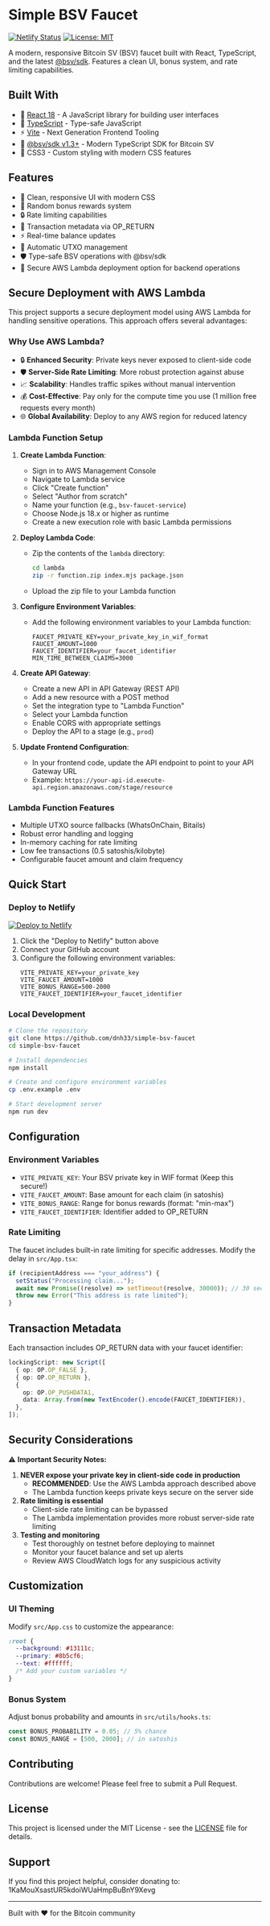 # Simple BSV Faucet

[![Netlify Status](https://api.netlify.com/api/v1/badges/bf1db314-b5b2-4c34-b78b-e28a23cc1410/deploy-status)](https://app.netlify.com/sites/push-the-btn/deploys)
[![License: MIT](https://img.shields.io/badge/License-MIT-yellow.svg)](https://opensource.org/licenses/MIT)

A modern, responsive Bitcoin SV (BSV) faucet built with React, TypeScript, and the latest [@bsv/sdk](https://www.npmjs.com/package/@bsv/sdk). Features a clean UI, bonus system, and rate limiting capabilities.

## Built With

- 🚀 [React 18](https://react.dev/) - A JavaScript library for building user interfaces
- 📘 [TypeScript](https://www.typescriptlang.org/) - Type-safe JavaScript
- ⚡ [Vite](https://vitejs.dev/) - Next Generation Frontend Tooling
- 💎 [@bsv/sdk v1.3+](https://www.npmjs.com/package/@bsv/sdk) - Modern TypeScript SDK for Bitcoin SV
- 🎨 CSS3 - Custom styling with modern CSS features

## Features

- 🎯 Clean, responsive UI with modern CSS
- 💎 Random bonus rewards system
- 🔒 Rate limiting capabilities
- 📝 Transaction metadata via OP_RETURN
- ⚡ Real-time balance updates
- 🔄 Automatic UTXO management
- 🛡️ Type-safe BSV operations with @bsv/sdk
- 🔐 Secure AWS Lambda deployment option for backend operations

## Secure Deployment with AWS Lambda

This project supports a secure deployment model using AWS Lambda for handling sensitive operations. This approach offers several advantages:

### Why Use AWS Lambda?

- 🔒 **Enhanced Security**: Private keys never exposed to client-side code
- 🛡️ **Server-Side Rate Limiting**: More robust protection against abuse
- 📈 **Scalability**: Handles traffic spikes without manual intervention
- 💰 **Cost-Effective**: Pay only for the compute time you use (1 million free requests every month)
- 🌐 **Global Availability**: Deploy to any AWS region for reduced latency

### Lambda Function Setup

1. **Create Lambda Function**:

   - Sign in to AWS Management Console
   - Navigate to Lambda service
   - Click "Create function"
   - Select "Author from scratch"
   - Name your function (e.g., `bsv-faucet-service`)
   - Choose Node.js 18.x or higher as runtime
   - Create a new execution role with basic Lambda permissions

2. **Deploy Lambda Code**:

   - Zip the contents of the `lambda` directory:
     ```bash
     cd lambda
     zip -r function.zip index.mjs package.json
     ```
   - Upload the zip file to your Lambda function

3. **Configure Environment Variables**:

   - Add the following environment variables to your Lambda function:
     ```
     FAUCET_PRIVATE_KEY=your_private_key_in_wif_format
     FAUCET_AMOUNT=1000
     FAUCET_IDENTIFIER=your_faucet_identifier
     MIN_TIME_BETWEEN_CLAIMS=3000
     ```

4. **Create API Gateway**:

   - Create a new API in API Gateway (REST API)
   - Add a new resource with a POST method
   - Set the integration type to "Lambda Function"
   - Select your Lambda function
   - Enable CORS with appropriate settings
   - Deploy the API to a stage (e.g., `prod`)

5. **Update Frontend Configuration**:
   - In your frontend code, update the API endpoint to point to your API Gateway URL
   - Example: `https://your-api-id.execute-api.region.amazonaws.com/stage/resource`

### Lambda Function Features

- Multiple UTXO source fallbacks (WhatsOnChain, Bitails)
- Robust error handling and logging
- In-memory caching for rate limiting
- Low fee transactions (0.5 satoshis/kilobyte)
- Configurable faucet amount and claim frequency

## Quick Start

### Deploy to Netlify

[![Deploy to Netlify](https://www.netlify.com/img/deploy/button.svg)](https://app.netlify.com/start/deploy?repository=https://github.com/dnh33/simple-bsv-faucet)

1. Click the "Deploy to Netlify" button above
2. Connect your GitHub account
3. Configure the following environment variables:
   ```env
   VITE_PRIVATE_KEY=your_private_key
   VITE_FAUCET_AMOUNT=1000
   VITE_BONUS_RANGE=500-2000
   VITE_FAUCET_IDENTIFIER=your_faucet_identifier
   ```

### Local Development

```bash
# Clone the repository
git clone https://github.com/dnh33/simple-bsv-faucet
cd simple-bsv-faucet

# Install dependencies
npm install

# Create and configure environment variables
cp .env.example .env

# Start development server
npm run dev
```

## Configuration

### Environment Variables

- `VITE_PRIVATE_KEY`: Your BSV private key in WIF format (Keep this secure!)
- `VITE_FAUCET_AMOUNT`: Base amount for each claim (in satoshis)
- `VITE_BONUS_RANGE`: Range for bonus rewards (format: "min-max")
- `VITE_FAUCET_IDENTIFIER`: Identifier added to OP_RETURN

### Rate Limiting

The faucet includes built-in rate limiting for specific addresses. Modify the delay in `src/App.tsx`:

```typescript
if (recipientAddress === "your_address") {
  setStatus("Processing claim...");
  await new Promise((resolve) => setTimeout(resolve, 30000)); // 30 second delay
  throw new Error("This address is rate limited");
}
```

## Transaction Metadata

Each transaction includes OP_RETURN data with your faucet identifier:

```typescript
lockingScript: new Script([
  { op: OP.OP_FALSE },
  { op: OP.OP_RETURN },
  {
    op: OP.OP_PUSHDATA1,
    data: Array.from(new TextEncoder().encode(FAUCET_IDENTIFIER)),
  },
]);
```

## Security Considerations

⚠️ **Important Security Notes:**

1. **NEVER expose your private key in client-side code in production**
   - **RECOMMENDED**: Use the AWS Lambda approach described above
   - The Lambda function keeps private keys secure on the server side
2. **Rate limiting is essential**
   - Client-side rate limiting can be bypassed
   - The Lambda implementation provides more robust server-side rate limiting
3. **Testing and monitoring**
   - Test thoroughly on testnet before deploying to mainnet
   - Monitor your faucet balance and set up alerts
   - Review AWS CloudWatch logs for any suspicious activity

## Customization

### UI Theming

Modify `src/App.css` to customize the appearance:

```css
:root {
  --background: #13111c;
  --primary: #8b5cf6;
  --text: #ffffff;
  /* Add your custom variables */
}
```

### Bonus System

Adjust bonus probability and amounts in `src/utils/hooks.ts`:

```typescript
const BONUS_PROBABILITY = 0.05; // 5% chance
const BONUS_RANGE = [500, 2000]; // in satoshis
```

## Contributing

Contributions are welcome! Please feel free to submit a Pull Request.

## License

This project is licensed under the MIT License - see the [LICENSE](LICENSE) file for details.

## Support

If you find this project helpful, consider donating to: 1KaMouXsastUR5kdoiWUaHmpBuBnY9Xevg

---

Built with ❤️ for the Bitcoin community
